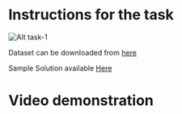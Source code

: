 <h1>Instructions for the task </h1>

![Alt task-1](image.png)

Dataset can be downloaded from <a href="http://bit.ly/w-data" >here</a>

Sample Solution available <a href="https://bit.ly/2HxiGGJ">Here
</a>

<h1>Video demonstration</h1> 
